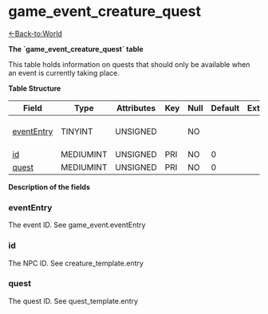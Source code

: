# game\_event\_creature\_quest

[<-Back-to:World](database-world)

**The \`game\_event\_creature\_quest\` table**

This table holds information on quests that should only be available when an event is currently taking place.

**Table Structure**

| Field           | Type      | Attributes | Key | Null | Default | Extra | Comment                  |
| --------------- | --------- | ---------- | --- | ---- | ------- | ----- | ------------------------ |
| [eventEntry][1] | TINYINT   | UNSIGNED   |     | NO   |         |       | Entry of the game event. |
| [id][2]         | MEDIUMINT | UNSIGNED   | PRI | NO   | 0       |       |                          |
| [quest][3]      | MEDIUMINT | UNSIGNED   | PRI | NO   | 0       |       |                          |

[1]: #evententry
[2]: #id
[3]: #quest

**Description of the fields**

### eventEntry

The event ID. See game\_event.eventEntry

### id

The NPC ID. See creature\_template.entry

### quest

The quest ID. See quest\_template.entry
